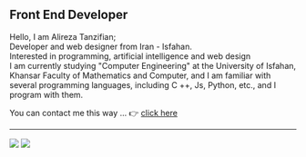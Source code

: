 <h2>Front End Developer</h2>

<p>Hello, I am Alireza Tanzifian;<br>
Developer and web designer from Iran - Isfahan.<br>
Interested in programming, artificial intelligence and web design<br>
I am currently studying "Computer Engineering" at the University of Isfahan, Khansar Faculty of Mathematics and Computer, and I am familiar with several programming languages, including C ++, Js, Python, etc., and I program with them.</p>
<p>You can contact me this way ... 👉 <a href="https://zil.ink/alirezatanzifian/" target="_blank">click here</a></p>
<hr>
<img align="center" src="https://github-readme-stats.vercel.app/api/?username=alirezatanzifian&show_icons=true&theme=tokyonight"/>
<img align="center" src="https://github-readme-stats.vercel.app/api/top-langs/?username=alirezatanzifian&theme=tokyonight"/>

